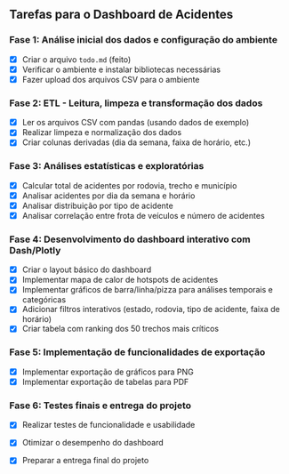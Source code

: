 ## Tarefas para o Dashboard de Acidentes

### Fase 1: Análise inicial dos dados e configuração do ambiente
- [X] Criar o arquivo `todo.md` (feito)
- [X] Verificar o ambiente e instalar bibliotecas necessárias
- [X] Fazer upload dos arquivos CSV para o ambiente

### Fase 2: ETL - Leitura, limpeza e transformação dos dados
- [X] Ler os arquivos CSV com pandas (usando dados de exemplo)
- [X] Realizar limpeza e normalização dos dados
- [X] Criar colunas derivadas (dia da semana, faixa de horário, etc.)

### Fase 3: Análises estatísticas e exploratórias
- [X] Calcular total de acidentes por rodovia, trecho e município
- [X] Analisar acidentes por dia da semana e horário
- [X] Analisar distribuição por tipo de acidente
- [X] Analisar correlação entre frota de veículos e número de acidentes

### Fase 4: Desenvolvimento do dashboard interativo com Dash/Plotly
- [X] Criar o layout básico do dashboard
- [X] Implementar mapa de calor de hotspots de acidentes
- [X] Implementar gráficos de barra/linha/pizza para análises temporais e categóricas
- [X] Adicionar filtros interativos (estado, rodovia, tipo de acidente, faixa de horário)
- [X] Criar tabela com ranking dos 50 trechos mais críticos

### Fase 5: Implementação de funcionalidades de exportação
- [X] Implementar exportação de gráficos para PNG
- [X] Implementar exportação de tabelas para PDF

### Fase 6: Testes finais e entrega do projeto
- [X] Realizar testes de funcionalidade e usabilidade
- [X] Otimizar o desempenho do dashboard
- [X] Preparar a entrega final do projeto


